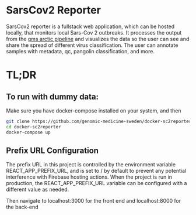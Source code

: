 # SarsCov2 Reporter
SarsCov2 reporter is a fullstack web application, which can be hosted locally, that monitors local Sars-Cov 2 outbreaks. It processes the output from the [gms arctic pipeline](https://github.com/genomic-medicine-sweden/gms-artic) and visualizes the data so the user can see and share the spread of different virus classification. The user can annotate samples with metadata, qc, pangolin classification, and more.

# TL;DR
## To run with dummy data:
Make sure you have docker-compose installed on your system, and then
```bash
git clone https://github.com/genomic-medicine-sweden/docker-sc2reporter
cd docker-sc2reporter
docker-compose up
```
## Prefix URL Configuration
The prefix URL in this project is controlled by the environment variable REACT_APP_PREFIX_URL, and is set to / by default to prevent any potential interference with Firebase hosting actions. When the project is run in production, the REACT_APP_PREFIX_URL variable can be configured with a different value as needed.

Then navigate to localhost:3000 for the front end and localhost:8000 for the back-end
